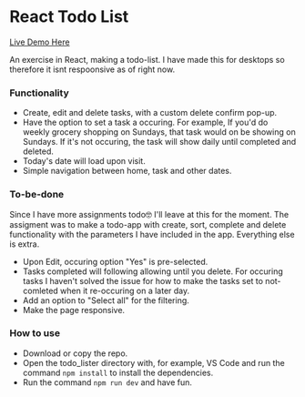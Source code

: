 # React Todo List

[Live Demo Here](https://sockulags.github.io/Lexicon_TS_TodoList)

An exercise in React, making a todo-list. I have made this for desktops so therefore it isnt respoonsive as of right now.

### Functionality
- Create, edit and delete tasks, with a custom delete confirm pop-up. 
- Have the option to set a task a occuring. For example, If you'd do weekly grocery shopping on Sundays, that task would on be showing on Sundays. If it's not occuring, the task will show daily until completed and deleted.
- Today's date will load upon visit. 
- Simple navigation between home, task and other dates. 

### To-be-done
Since I have more assignments todo🤓 I'll leave at this for the moment. The assigment was to make a todo-app with create, sort, complete and delete functionality with the parameters I have included in the app. Everything else is extra.
- Upon Edit, occuring option "Yes" is pre-selected.
- Tasks completed will following allowing until you delete. For occuring tasks I haven't solved the issue for how to make the tasks set to not-comleted when it re-occuring on a later day.
- Add an option to "Select all" for the filtering.
- Make the page responsive. 

### How to use
- Download or copy the repo.
- Open the todo_lister directory with, for example, VS Code and run the command `npm install` to install the dependencies.
- Run the command `npm run dev` and have fun.

